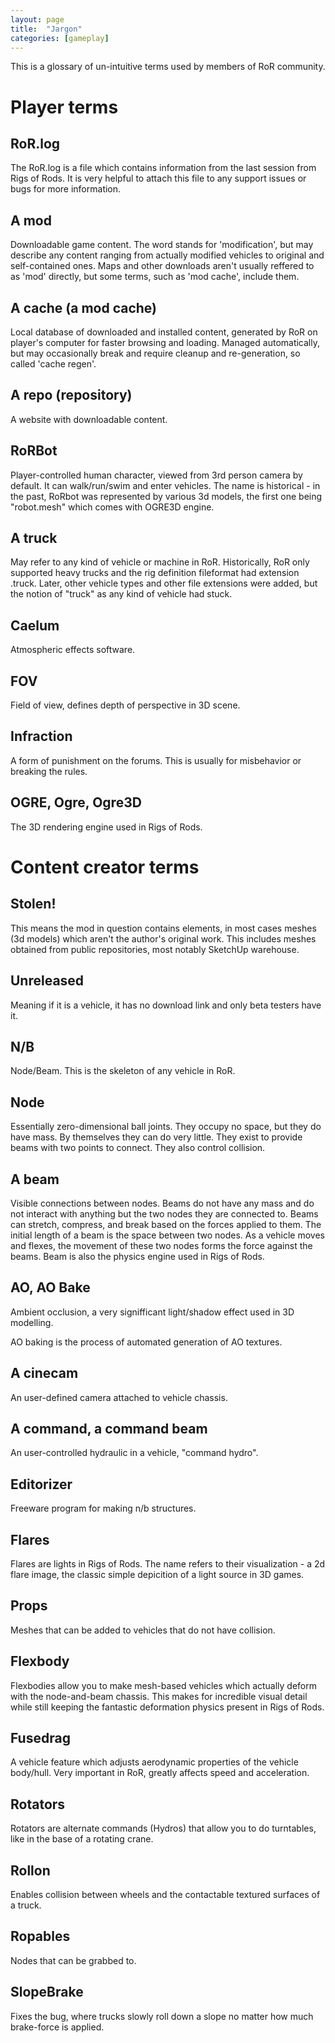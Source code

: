 ```yaml
---
layout: page
title:  "Jargon"
categories: [gameplay]
---
```




This is a glossary of un-intuitive terms used by members of RoR community.


# Player terms

## RoR.log
The RoR.log is a file which contains information from the last session from Rigs of Rods. It is very helpful to attach this file to any support issues or bugs for more information.

## A mod

Downloadable game content. The word stands for 'modification', but may describe any content ranging from actually modified vehicles to original and self-contained ones. Maps and other downloads aren't usually reffered to as 'mod' directly, but some terms, such as 'mod cache', include them.

## A cache (a mod cache)

Local database of downloaded and installed content, generated by RoR on player's computer for faster browsing and loading. Managed automatically, but may occasionally break and require cleanup and re-generation, so called 'cache regen'.

## A repo (repository)

A website with downloadable content.

## RoRBot

Player-controlled human character, viewed from 3rd person camera by default. It can walk/run/swim and enter vehicles. The name is historical - in the past, RoRbot was represented by various 3d models, the first one being "robot.mesh" which comes with OGRE3D engine.

## A truck

May refer to any kind of vehicle or machine in RoR.
Historically, RoR only supported heavy trucks and the rig definition fileformat had extension .truck.
Later, other vehicle types and other file extensions were added, but the notion of "truck" as any kind of vehicle had stuck.

## Caelum

Atmospheric effects software.

## FOV

Field of view, defines depth of perspective in 3D scene.

## Infraction

A form of punishment on the forums. This is usually for misbehavior or breaking the rules.

## OGRE, Ogre, Ogre3D

The 3D rendering engine used in Rigs of Rods.

# Content creator terms

## Stolen!

This means the mod in question contains elements, in most cases meshes (3d models) which aren't the author's original work. This includes meshes obtained from public repositories, most notably SketchUp warehouse.

## Unreleased

Meaning if it is a vehicle, it has no download link and only beta testers have it.

## N/B

Node/Beam. This is the skeleton of any vehicle in RoR.

## Node

Essentially zero-dimensional ball joints. They occupy no space, but they do have mass. By themselves they can do very little. They exist to provide beams with two points to connect. They also control collision.

## A beam

Visible connections between nodes. Beams do not have any mass and do not interact with anything but the two nodes they are connected to. Beams can stretch, compress, and break based on the forces applied to them. The initial length of a beam is the space between two nodes. As a vehicle moves and flexes, the movement of these two nodes forms the force against the beams. Beam is also the physics engine used in Rigs of Rods.

## AO, AO Bake

Ambient occlusion, a very signifficant light/shadow effect used in 3D modelling.

AO baking is the process of automated generation of AO textures.

## A cinecam

An user-defined camera attached to vehicle chassis.

## A command, a command beam

An user-controlled hydraulic in a vehicle, "command hydro".

## Editorizer

Freeware program for making n/b structures.

## Flares

Flares are lights in Rigs of Rods. The name refers to their visualization - a 2d flare image, the classic simple depicition of a light source in 3D games.

## Props

Meshes that can be added to vehicles that do not have collision.

## Flexbody

Flexbodies allow you to make mesh-based vehicles which actually deform with the node-and-beam chassis. This makes for incredible visual detail while still keeping the fantastic deformation physics present in Rigs of Rods.

## Fusedrag

A vehicle feature which adjusts aerodynamic properties of the vehicle body/hull. Very important in RoR, greatly affects speed and acceleration.

## Rotators

Rotators are alternate commands (Hydros) that allow you to do turntables, like in the base of a rotating crane.

## Rollon

Enables collision between wheels and the contactable textured surfaces of a truck.

## Ropables

Nodes that can be grabbed to.

## SlopeBrake

Fixes the bug, where trucks slowly roll down a slope no matter how much brake-force is applied.
